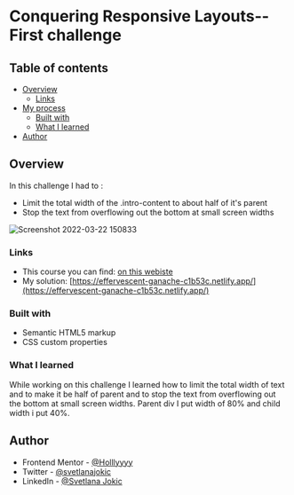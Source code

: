 # Conquering Responsive Layouts-- First challenge

## Table of contents

- [Overview](#overview)
  - [Links](#links)
- [My process](#my-process)
  - [Built with](#built-with)
  - [What I learned](#what-i-learned)
- [Author](#author)

## Overview

In this challenge I had to :

- Limit the total width of the .intro-content to about half of it's parent
- Stop the text from overflowing out the bottom at small screen widths


![Screenshot 2022-03-22 150833](https://user-images.githubusercontent.com/92860927/159500599-791654ea-aba5-4d29-bd94-280a59c235ba.png)

### Links

- This course you can find: [on this webiste](https://courses.kevinpowell.co/view/courses/conquering-responsive-layouts/)
- My solution: [https://effervescent-ganache-c1b53c.netlify.app/](https://effervescent-ganache-c1b53c.netlify.app/)

### Built with

- Semantic HTML5 markup
- CSS custom properties

### What I learned

While working on this challenge I learned how to limit the total width of text and to make it be half of parent and to stop the text from overflowing out the bottom at small screen widths. Parent div I put width of 80% and child width i put 40%.

## Author

- Frontend Mentor - [@Holllyyyy](https://www.frontendmentor.io/profile/Holllyyyy)
- Twitter - [@svetlanajokic](https://twitter.com/svetlanajokic)
- LinkedIn - [@Svetlana Jokic](https://www.linkedin.com/in/svetlana-jokic-787432100/)
